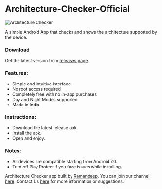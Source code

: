# Architecture-Checker-Official
![Architecture Checker](https://github.com/user-attachments/assets/92a3b688-808b-4b4c-9319-2cec42875a5e)


A simple Android App that checks and shows the architecture supported by the device.

### Download
Get the latest version from [releases page](https://github.com/ramanveerji/Architecture-Checker-Official/releases).
### Features:
* Simple and intuitive interface
* No root access required
* Completely free with no in-app purchases
* Day and Night Modes supported
* Made in India

### Instructions:
- Download the latest release apk.
- Install the apk.
- Open and enjoy.

### Notes:
- All devices are compatible starting from Android 7.0.
- Turn off Play Protect if you face issues while installing.

Architecture Checker app built by [Ramandeep](https://t.me/ramanveerji). You can join our channel [here](https://t.me/rs_bro). Contact Us [here](https://t.me/rs_m_bot) for more information or suggestions.
